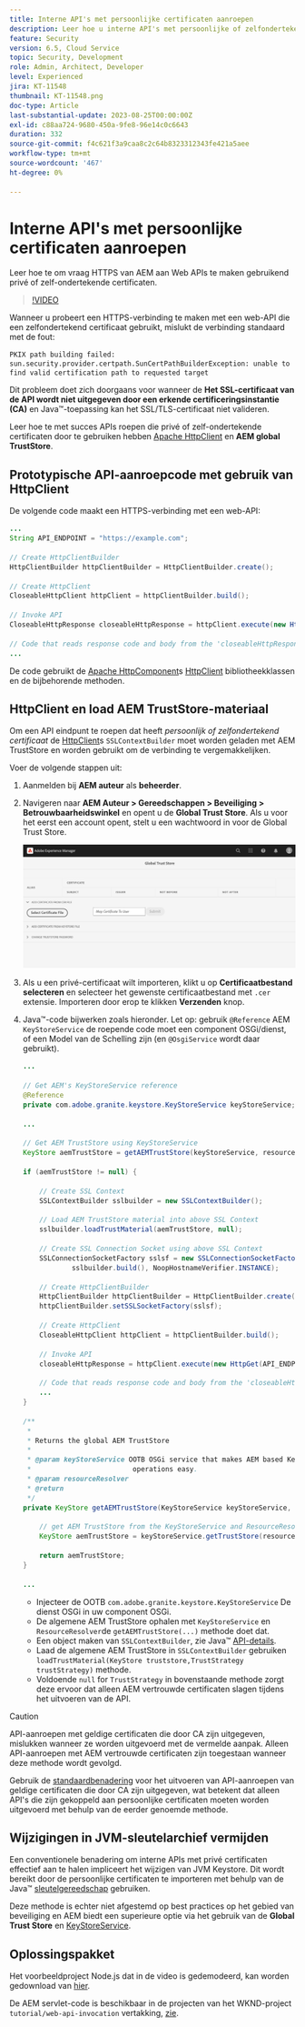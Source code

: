 ```yaml
---
title: Interne API's met persoonlijke certificaten aanroepen
description: Leer hoe u interne API's met persoonlijke of zelfondertekende certificaten aanroept.
feature: Security
version: 6.5, Cloud Service
topic: Security, Development
role: Admin, Architect, Developer
level: Experienced
jira: KT-11548
thumbnail: KT-11548.png
doc-type: Article
last-substantial-update: 2023-08-25T00:00:00Z
exl-id: c88aa724-9680-450a-9fe8-96e14c0c6643
duration: 332
source-git-commit: f4c621f3a9caa8c2c64b8323312343fe421a5aee
workflow-type: tm+mt
source-wordcount: '467'
ht-degree: 0%

---
```


# Interne API&#39;s met persoonlijke certificaten aanroepen

Leer hoe te om vraag HTTPS van AEM aan Web APIs te maken gebruikend privé of zelf-ondertekende certificaten.

>[!VIDEO](https://video.tv.adobe.com/v/3424853?quality=12&learn=on)

Wanneer u probeert een HTTPS-verbinding te maken met een web-API die een zelfondertekend certificaat gebruikt, mislukt de verbinding standaard met de fout:

```
PKIX path building failed: sun.security.provider.certpath.SunCertPathBuilderException: unable to find valid certification path to requested target
```

Dit probleem doet zich doorgaans voor wanneer de **Het SSL-certificaat van de API wordt niet uitgegeven door een erkende certificeringsinstantie (CA)** en Java™-toepassing kan het SSL/TLS-certificaat niet valideren.

Leer hoe te met succes APIs roepen die privé of zelf-ondertekende certificaten door te gebruiken hebben [Apache HttpClient](https://hc.apache.org/httpcomponents-client-4.5.x/index.html) en **AEM global TrustStore**.


## Prototypische API-aanroepcode met gebruik van HttpClient

De volgende code maakt een HTTPS-verbinding met een web-API:

```java
...
String API_ENDPOINT = "https://example.com";

// Create HttpClientBuilder
HttpClientBuilder httpClientBuilder = HttpClientBuilder.create();

// Create HttpClient
CloseableHttpClient httpClient = httpClientBuilder.build();

// Invoke API
CloseableHttpResponse closeableHttpResponse = httpClient.execute(new HttpGet(API_ENDPOINT));

// Code that reads response code and body from the 'closeableHttpResponse' object
...
```

De code gebruikt de [Apache HttpComponent](https://hc.apache.org/)s [HttpClient](https://hc.apache.org/httpcomponents-client-4.5.x/index.html) bibliotheekklassen en de bijbehorende methoden.


## HttpClient en load AEM TrustStore-materiaal

Om een API eindpunt te roepen dat heeft _persoonlijk of zelfondertekend certificaat_ de [HttpClient](https://hc.apache.org/httpcomponents-client-4.5.x/index.html)s `SSLContextBuilder` moet worden geladen met AEM TrustStore en worden gebruikt om de verbinding te vergemakkelijken.

Voer de volgende stappen uit:

1. Aanmelden bij **AEM auteur** als **beheerder**.
1. Navigeren naar **AEM Auteur > Gereedschappen > Beveiliging > Betrouwbaarheidswinkel** en opent u de **Global Trust Store**. Als u voor het eerst een account opent, stelt u een wachtwoord in voor de Global Trust Store.

   ![Global Trust Store](assets/internal-api-call/global-trust-store.png)

1. Als u een privé-certificaat wilt importeren, klikt u op **Certificaatbestand selecteren** en selecteer het gewenste certificaatbestand met `.cer` extensie. Importeren door erop te klikken **Verzenden** knop.

1. Java™-code bijwerken zoals hieronder. Let op: gebruik `@Reference` AEM `KeyStoreService` de roepende code moet een component OSGi/dienst, of een Model van de Schelling zijn (en `@OsgiService` wordt daar gebruikt).

   ```java
   ...
   
   // Get AEM's KeyStoreService reference
   @Reference
   private com.adobe.granite.keystore.KeyStoreService keyStoreService;
   
   ...
   
   // Get AEM TrustStore using KeyStoreService
   KeyStore aemTrustStore = getAEMTrustStore(keyStoreService, resourceResolver);
   
   if (aemTrustStore != null) {
   
       // Create SSL Context
       SSLContextBuilder sslbuilder = new SSLContextBuilder();
   
       // Load AEM TrustStore material into above SSL Context
       sslbuilder.loadTrustMaterial(aemTrustStore, null);
   
       // Create SSL Connection Socket using above SSL Context
       SSLConnectionSocketFactory sslsf = new SSLConnectionSocketFactory(
               sslbuilder.build(), NoopHostnameVerifier.INSTANCE);
   
       // Create HttpClientBuilder
       HttpClientBuilder httpClientBuilder = HttpClientBuilder.create();
       httpClientBuilder.setSSLSocketFactory(sslsf);
   
       // Create HttpClient
       CloseableHttpClient httpClient = httpClientBuilder.build();
   
       // Invoke API
       closeableHttpResponse = httpClient.execute(new HttpGet(API_ENDPOINT));
   
       // Code that reads response code and body from the 'closeableHttpResponse' object
       ...
   } 
   
   /**
    * 
    * Returns the global AEM TrustStore
    * 
    * @param keyStoreService OOTB OSGi service that makes AEM based KeyStore
    *                         operations easy.
    * @param resourceResolver
    * @return
    */
   private KeyStore getAEMTrustStore(KeyStoreService keyStoreService, ResourceResolver resourceResolver) {
   
       // get AEM TrustStore from the KeyStoreService and ResourceResolver
       KeyStore aemTrustStore = keyStoreService.getTrustStore(resourceResolver);
   
       return aemTrustStore;
   }
   
   ...
   ```

   * Injecteer de OOTB `com.adobe.granite.keystore.KeyStoreService` De dienst OSGi in uw component OSGi.
   * De algemene AEM TrustStore ophalen met `KeyStoreService` en `ResourceResolver`de `getAEMTrustStore(...)` methode doet dat.
   * Een object maken van `SSLContextBuilder`, zie Java™ [API-details](https://javadoc.io/static/org.apache.httpcomponents/httpcore/4.4.8/index.html?org/apache/http/ssl/SSLContextBuilder.html).
   * Laad de algemene AEM TrustStore in `SSLContextBuilder` gebruiken `loadTrustMaterial(KeyStore truststore,TrustStrategy trustStrategy)` methode.
   * Voldoende `null` for `TrustStrategy` in bovenstaande methode zorgt deze ervoor dat alleen AEM vertrouwde certificaten slagen tijdens het uitvoeren van de API.


>[!CAUTION]
>
>API-aanroepen met geldige certificaten die door CA zijn uitgegeven, mislukken wanneer ze worden uitgevoerd met de vermelde aanpak. Alleen API-aanroepen met AEM vertrouwde certificaten zijn toegestaan wanneer deze methode wordt gevolgd.
>
>Gebruik de [standaardbenadering](#prototypical-api-invocation-code-using-httpclient) voor het uitvoeren van API-aanroepen van geldige certificaten die door CA zijn uitgegeven, wat betekent dat alleen API&#39;s die zijn gekoppeld aan persoonlijke certificaten moeten worden uitgevoerd met behulp van de eerder genoemde methode.

## Wijzigingen in JVM-sleutelarchief vermijden

Een conventionele benadering om interne APIs met privé certificaten effectief aan te halen impliceert het wijzigen van JVM Keystore. Dit wordt bereikt door de persoonlijke certificaten te importeren met behulp van de Java™ [sleutelgereedschap](https://docs.oracle.com/en/java/javase/11/tools/keytool.html#GUID-5990A2E4-78E3-47B7-AE75-6D1826259549) gebruiken.

Deze methode is echter niet afgestemd op best practices op het gebied van beveiliging en AEM biedt een superieure optie via het gebruik van de **Global Trust Store** en [KeyStoreService](https://javadoc.io/doc/com.adobe.aem/aem-sdk-api/latest/com/adobe/granite/keystore/KeyStoreService.html).


## Oplossingspakket

Het voorbeeldproject Node.js dat in de video is gedemodeerd, kan worden gedownload van [hier](assets/internal-api-call/REST-APIs.zip).

De AEM servlet-code is beschikbaar in de projecten van het WKND-project `tutorial/web-api-invocation` vertakking, [zie](https://github.com/adobe/aem-guides-wknd/tree/tutorial/web-api-invocation/core/src/main/java/com/adobe/aem/guides/wknd/core/servlets).
